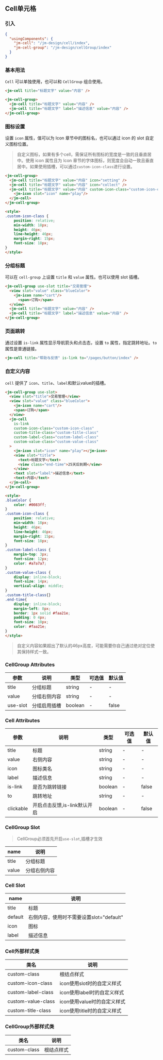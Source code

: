 ## Cell单元格

### 引入

```json
{
  "usingComponents": {
    "jm-cell": "/jm-design/cell/index",
    "jm-cell-group": "/jm-design/cellGroup/index"
  }
}
```

### 基本用法

`Cell` 可以单独使用，也可以和 `CellGroup` 组合使用。

```html
<jm-cell title="标题文字" value="内容" />

<jm-cell-group>
  <jm-cell title="标题文字" value="内容" />
  <jm-cell title="标题文字" label="描述信息" value="内容" />
</jm-cell-group>
```

### 图标设置

设置 `icon` 属性，值可以为 Icon 章节中的图标名，也可以通过 icon 的 slot 自定义图标位置。

> 自定义图标，如果有多个cell，需保证所有图标的宽度是一致的且垂直居中。使用 icon 属性且为 Icon 章节的字体图标，则宽度会自动一致且垂直居中。如果使用插槽，可以通过`custom-icon-class`进行设置。

```html
<jm-cell-group>
  <jm-cell title="标题文字" value="内容" icon="setting" />
  <jm-cell title="标题文字" value="内容" icon="collect" />
  <jm-cell title="标题文字" value="内容" custom-icon-class="custom-icon-class">
    <jm-icon slot="icon" name="play"/>
  </jm-cell>
</jm-cell-group>

<style>
.custom-icon-class {
    position: relative;
    min-width: 18px;
    height: 46px;
    line-height: 46px;
    margin-right: 15px;
    font-size: 18px;
}
</style>
```

### 分组标题

可以在 `cell-group` 上设置 `title` 和 `value` 属性。也可以使用 slot 插槽。

```html
<jm-cell-group use-slot title="交易管理">
  <view slot="value" class="blueColor">
    <jm-icon name="cart"/>
      <span>订购</span>
  </view>
  <jm-cell title="标题文字" value="内容" />
  <jm-cell title="标题文字" label="描述信息" value="内容" />
</jm-cell-group>
```

### 页面跳转

通过设置 `is-link` 属性显示导航箭头和点击态，设置 `to` 属性，指定跳转地址。`to` 属性是普通链接。

```html
<jm-cell title="帮助与反馈" is-link to="/pages/button/index" />
```

### 自定义内容

`cell` 提供了 `icon`、`title`、`label`和默认value的插槽。

```html
<jm-cell-group use-slot>
  <view slot="title">交易管理</view>
  <view slot="value" class="blueColor">
    <jm-icon name="cart"/>
    <span>订购</span>
  </view>
  <jm-cell 
    is-link 
    custom-icon-class="custom-icon-class"
    custom-title-class="custom-title-class"
    custom-label-class="custom-label-class"
    custom-value-class="custom-value-class"
  >
    <jm-icon slot="icon" name="play"></jm-icon>
    <view slot="title">
      <text>标题文字</text>
      <view class="end-time">25天后到期</view>
    </view>
    <text slot="label">描述信息</text>
    <text>内容</text>
  </jm-cell>
</jm-cell-group>

<style>
.blueColor {
    color: #0083ff;
}
.custom-icon-class {
    position: relative;
    min-width: 18px;
    height: 46px;
    line-height: 46px;
    margin-right: 15px;
    font-size: 18px;
}
.custom-label-class {
    margin-top: 3px;
    font-size: 12px;
    color: #a7a7a7;
}
.custom-value-class {
    display: inline-block;
    font-size: 14px;
    vertical-align: middle;
}
.custom-title-class{}
.end-time{
    display: inline-block;
    margin-left: 8px;
    border: 1px solid #faa21e;
    padding: 0 4px;
    font-size: 10px;
    color: #faa21e;
}
</style>
```

> 自定义内容如果超出了默认的46px高度，可能需要你自己通过绝对定位使其保持样式一致。

### CellGroup Attributes

| 参数      | 说明                                 | 类型      | 可选值       | 默认值   |
|---------- |------------------------------------ |---------- |------------- |-------- |
| title | 分组标题 | string | - | - |
| value | 分组右侧内容 | string | - | - |
| use-slot | 分组启用插槽 | boolean | - | false |

### Cell Attributes

| 参数      | 说明                                 | 类型      | 可选值       | 默认值   |
|---------- |------------------------------------ |---------- |------------- |-------- |
| title | 标题 | string | - | - |
| value | 右侧内容 | string | - | - |
| icon | 图标类名 | string | - | - |
| label | 描述信息 | string | - | - |
| is-link | 是否为跳转链接 | boolean | - | false |
| to | 跳转地址 | string | - | - |
| clickable | 开启点击反馈,is-link默认开启 | boolean | - | false |

### CellGroup Slot

> CellGroup必须首先开启`use-slot`,插槽才生效

| name      | 说明       |
|------------- |----------- |
| title | 分组标题 |
| value | 分组右侧内容 |

### Cell Slot
| name      | 说明       |
|------------- |----------- |
| title | 标题 |
| default | 右侧内容，使用时不需要设置slot="default" |
| icon | 图标 |
| label | 描述信息 |

### Cell外部样式类

| 类名     | 说明                |
|---------|---------------------|
| custom-class | 根结点样式 |
| custom-icon-class | icon使用slot时的自定义样式 |
| custom-label-class | icon使用label时的自定义样式 |
| custom-value-class | icon使用value时的自定义样式 |
| custom-title-class | icon使用title时的自定义样式 |

### CellGroup外部样式类

| 类名     | 说明                |
|---------|---------------------|
| custom-class | 根结点样式 |